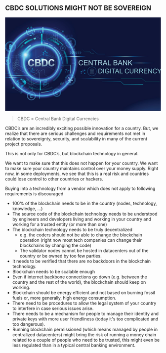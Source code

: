 ## CBDC SOLUTIONS MIGHT NOT BE SOVEREIGN 

![](img/CBDc.png)  

> CBDC = Central Bank Digital Currencies

CBDC’s are an incredibly exciting possible innovation for a country. But, we realize that there are serious challenges and requirements not met in relation to sovereignty, security, and scalability in many of the current project proposals.

This is not only for CBDC’s, but blockchain technology in general.

We want to make sure that this does not happen for your country. We want to make sure your country maintains control over your money supply. Right now, in some deployments, we see that this is a real risk and countries could lose control to other countries or hackers.

Buying into a technology from a vendor which does not apply to following requirements is discouraged

* 100% of the blockchain needs to be in the country (nodes, technology, knowledge, …)
* The source code of the blockchain technology needs to be understood by engineers and developers living and working in your country and working for a trusted entity (or more than one)
* The blockchain technology needs to be truly decentralized
    * e.g. the coders should not be able to change the blockchain operation (right now most tech companies can change their blockchains by changing the code)
    * The validator nodes cannot be hosted in datacenters out of the country or be owned by too few parties.
* It needs to be verified that there are no backdoors in the blockchain technology.
* Blockchain needs to be scalable enough
* Even if internet backbone connections go down (e.g. between the country and the rest of the world), the blockchain should keep on working.
* Blockchain should be energy efficient and not based on burning fossil fuels or, more generally, high energy consumption.
* There need to be procedures to allow the legal system of your country to interfere in case serious issues arise.
* There needs to be a mechanism for people to manage their identity and private keys with more user friendliness (today it's too complicated and too dangerous).
* Running blockchain permissioned (which means managed by people in centralized datacenters) might bring the risk of running a money chain related to a couple of people who need to be trusted, this might even be less regulated than in a typical central banking environment.